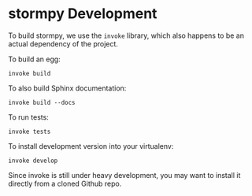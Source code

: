# stormpy Development

To build stormpy, we use the `invoke` library, which also happens to be an
actual dependency of the project.

To build an egg:

    invoke build

To also build Sphinx documentation:

    invoke build --docs

To run tests:

    invoke tests

To install development version into your virtualenv:

    invoke develop

Since invoke is still under heavy development, you may want to install it
directly from a cloned Github repo.
